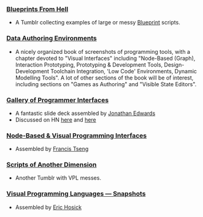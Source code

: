 ### [Blueprints From Hell](https://blueprintsfromhell.tumblr.com)
* A Tumblr collecting examples of large or messy [Blueprint](implementations.md#blueprint) scripts.

### [Data Authoring Environments](http://staging.dubberly.com/Data_Authoring_Environments/180702-An%20Overview%20of%20Data%20Authoring%20Environments/180702_Data_Authoring_Environments.pdf)
* A nicely organized book of screenshots of programming tools, with a chapter devoted to "Visual Interfaces" including "Node-Based (Graph), Interaction Prototyping, Prototyping & Development Tools, Design-Development Toolchain Integration, 'Low Code' Environments, Dynamic Modelling Tools". A lot of other sections of the book will be of interest, including sections on "Games as Authoring" and "Visible State Editors".

### [Gallery of Programmer Interfaces](https://docs.google.com/presentation/d/1MD-CgzODFWzdpnYXr8bEgysfDmb8PDV6iCAjH5JIvaI/preview?slide=id.g1da0625f1b_0_92)
* A fantastic slide deck assembled by [Jonathan Edwards](https://twitter.com/jonathoda)
* Discussed on HN [here](https://news.ycombinator.com/item?id=16624724) and [here](https://news.ycombinator.com/item?id=14290909)

### [Node-Based & Visual Programming Interfaces](https://www.are.na/francis-tseng/node-based-visual-programming-interfaces)
* Assembled by [Francis Tseng](https://twitter.com/frnsys)

### [Scripts of Another Dimension](https://scriptsofanotherdimension.tumblr.com)
* Another Tumblr with VPL messes.

### [Visual Programming Languages — Snapshots](http://blog.interfacevision.com/design/design-visual-progarmming-languages-snapshots/)
* Assembled by [Eric Hosick](https://twitter.com/erichosick)
